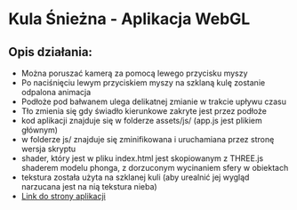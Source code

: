 # Kula Śnieżna - Aplikacja WebGL
## Opis działania:
* Można poruszać kamerą za pomocą lewego przycisku myszy
* Po naciśnięciu lewym przyciskiem myszy na szklaną kulę zostanie odpalona animacja
* Podłoże pod bałwanem ulega delikatnej zmianie w trakcie upływu czasu
* Tło zmienia się gdy świadło kierunkowe zakryte jest przez podłoże
* kod aplikacji znajduje się w folderze assets/js/ (app.js jest plikiem głównym)
* w folderze js/ znajduje się zminifikowana i uruchamiana przez stronę wersja skryptu
* shader, który jest w pliku index.html jest skopiowanym z THREE.js shaderem modelu phonga, z dorzuconym wycinaniem sfery w obiektach
* tekstura została użyta na szklanej kuli (aby urealnić jej wygląd narzucana jest na nią tekstura nieba)
* [Link do strony aplikacji](https://jellek1.github.io/Grafika-komputerowa/)